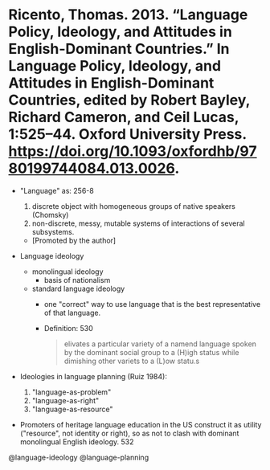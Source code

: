 # Ricento, Thomas. 2013. “Language Policy, Ideology, and Attitudes in English-Dominant Countries.” In Language Policy, Ideology, and Attitudes in English-Dominant Countries, edited by Robert Bayley, Richard Cameron, and Ceil Lucas, 1:525–44. Oxford University Press. https://doi.org/10.1093/oxfordhb/9780199744084.013.0026.

- "Language" as: 256-8
  1. discrete object with homogeneous groups of native speakers (Chomsky)
  2. non-discrete, messy, mutable systems of interactions of several subsystems.
    - [Promoted by the author]

- Language ideology
  - monolingual ideology
    - basis of nationalism
  - standard language ideology
    - one "correct" way to use language that is the best representative of that language.

    - Definition: 530

      > elivates a particular variety of a namend language spoken by the dominant social group to a (H)igh status while dimishing other variets to a (L)ow statu.s

- Ideologies in language planning (Ruiz 1984):
  1. "language-as-problem"
  2. "language-as-right"
  3. "language-as-resource"

- Promoters of heritage language education in the US construct it as utility ("resource", not identity or right), so as not to clash with dominant monolingual English ideology. 532

@language-ideology
@language-planning
